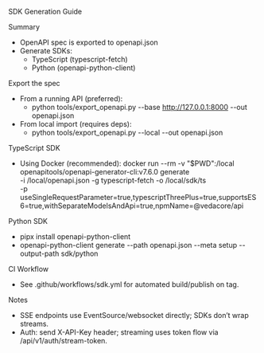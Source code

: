 SDK Generation Guide

Summary
- OpenAPI spec is exported to openapi.json
- Generate SDKs:
  - TypeScript (typescript-fetch)
  - Python (openapi-python-client)

Export the spec
- From a running API (preferred):
  - python tools/export_openapi.py --base http://127.0.0.1:8000 --out openapi.json
- From local import (requires deps):
  - python tools/export_openapi.py --local --out openapi.json

TypeScript SDK
- Using Docker (recommended):
  docker run --rm -v "$PWD":/local openapitools/openapi-generator-cli:v7.6.0 generate \
    -i /local/openapi.json -g typescript-fetch -o /local/sdk/ts \
    -p useSingleRequestParameter=true,typescriptThreePlus=true,supportsES6=true,withSeparateModelsAndApi=true,npmName=@vedacore/api

Python SDK
- pipx install openapi-python-client
- openapi-python-client generate --path openapi.json --meta setup --output-path sdk/python

CI Workflow
- See .github/workflows/sdk.yml for automated build/publish on tag.

Notes
- SSE endpoints use EventSource/websocket directly; SDKs don’t wrap streams.
- Auth: send X-API-Key header; streaming uses token flow via /api/v1/auth/stream-token.

